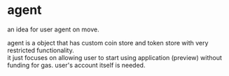# agent
an idea for user agent on move.

agent is a object that has custom coin store and token store with very restricted functionality.  
it just focuses on allowing user to start using application (preview) without funding for gas. user's account itself is needed.  
